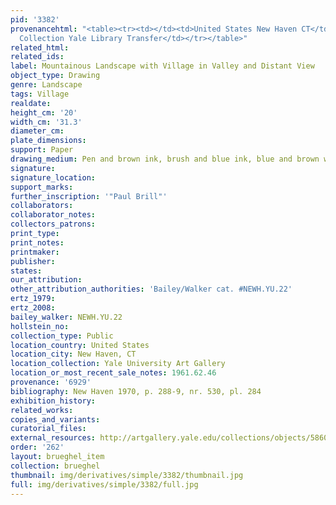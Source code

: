 ```yaml
---
pid: '3382'
provenancehtml: "<table><tr><td></td><td>United States New Haven CT</td><td>Egmont
  Collection Yale Library Transfer</td></tr></table>"
related_html:
related_ids:
label: Mountainous Landscape with Village in Valley and Distant View
object_type: Drawing
genre: Landscape
tags: Village
realdate:
height_cm: '20'
width_cm: '31.3'
diameter_cm:
plate_dimensions:
support: Paper
drawing_medium: Pen and brown ink, brush and blue ink, blue and brown wash
signature:
signature_location:
support_marks:
further_inscription: '"Paul Brill"'
collaborators:
collaborator_notes:
collectors_patrons:
print_type:
print_notes:
printmaker:
publisher:
states:
our_attribution:
other_attribution_authorities: 'Bailey/Walker cat. #NEWH.YU.22'
ertz_1979:
ertz_2008:
bailey_walker: NEWH.YU.22
hollstein_no:
collection_type: Public
location_country: United States
location_city: New Haven, CT
location_collection: Yale University Art Gallery
location_or_most_recent_sale_notes: 1961.62.46
provenance: '6929'
bibliography: New Haven 1970, p. 288-9, nr. 530, pl. 284
exhibition_history:
related_works:
copies_and_variants:
curatorial_files:
external_resources: http://artgallery.yale.edu/collections/objects/58600
order: '262'
layout: brueghel_item
collection: brueghel
thumbnail: img/derivatives/simple/3382/thumbnail.jpg
full: img/derivatives/simple/3382/full.jpg
---
```


